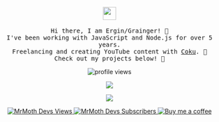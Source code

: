 <p align="center">
  <img src="https://raw.githubusercontent.com/MartinHeinz/MartinHeinz/master/wave.gif" width="30px">
  <br><br>
  <samp>
    Hi there, I am Ergin/Grainger! 👋<br>
    I've been working with JavaScript and Node.js for over 5 years.<br>
    Freelancing and creating YouTube content with <a href="https://github.com/KristiSeraj">Coku</a>. 🌟<br>
    Check out my projects below! 🔭<br>
  </samp>
</p>

<p align="center">
  <img src="https://komarev.com/ghpvc/?username=ergindapaj&style=flat-square" alt="profile views">
</p>

<p align="center">
  <a href="https://github.com/anuraghazra/github-readme-stats">
    <img align="center" src="https://github-readme-stats.vercel.app/api?username=ergindapaj&count_private=true&show_icons=true&theme=react&hide_border=true&bg_color=0D1117" />
  </a>
</p>

<p align="center">
  <a href="https://github.com/anuraghazra/github-readme-stats">
    <img align="center" src="https://github-readme-stats.vercel.app/api/top-langs/?username=ergindapaj&layout=compact&theme=react&hide_border=true&bg_color=0D1117" />
  </a>
</p>

<p align="center">
  <a href="https://www.youtube.com/channel/UCnPiMm-Jp4P5B2dy7SstDjA?sub_confirmation=1">
    <img alt="MrMoth Devs Views" src="https://img.shields.io/youtube/channel/views/UCnPiMm-Jp4P5B2dy7SstDjA?color=5865F2&label=MrMoth%20Devs%20Views&logo=youtube&logoColor=white&style=for-the-badge" />
  </a>
  <a href="https://www.youtube.com/channel/UCnPiMm-Jp4P5B2dy7SstDjA?sub_confirmation=1">
    <img alt="MrMoth Devs Subscribers" src="https://img.shields.io/youtube/channel/subscribers/UCnPiMm-Jp4P5B2dy7SstDjA?color=5865F2&logo=youtube&logoColor=white&style=for-the-badge" />
  </a>
  <a href="https://www.buymeacoffee.com/mrmothdevs">
    <img alt="Buy me a coffee" src="https://img.shields.io/badge/-Buy%20me%20a%20coffee-FFDD00?style=for-the-badge&logo=buy-me-a-coffee&logoColor=black" />
  </a>
</p>
